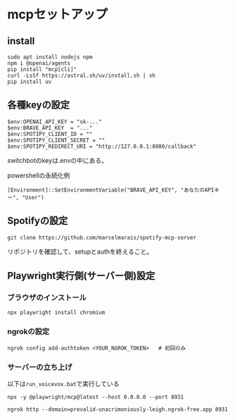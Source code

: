 # mcpセットアップ

## install
```
sudo apt install nodejs npm
npm i @openai/agents
pip install "mcp[cli]"
curl -LsSf https://astral.sh/uv/install.sh | sh
pip install uv
```

## 各種keyの設定
```
$env:OPENAI_API_KEY = "sk-..."
$env:BRAVE_API_KEY  = "..."
$env:SPOTIPY_CLIENT_ID = ""
$env:SPOTIPY_CLIENT_SECRET = ""
$env:SPOTIPY_REDIRECT_URI = "http://127.0.0.1:8080/callback"
```
switchbotのkeyは.envの中にある。

powershellの永続化例
```
[Environment]::SetEnvironmentVariable("BRAVE_API_KEY", "あなたのAPIキー", "User")
```

## Spotifyの設定
```
git clone https://github.com/marcelmarais/spotify-mcp-server
```
リポジトリを確認して、setupとauthを終えること。


## Playwright実行側(サーバー側)設定
### ブラウザのインストール
```
npx playwright install chromium
```
### ngrokの設定
```
ngrok config add-authtoken <YOUR_NGROK_TOKEN>   # 初回のみ
```
### サーバーの立ち上げ
以下は`run_voicevox.bat`で実行している
```
npx -y @playwright/mcp@latest --host 0.0.0.0 --port 8931
```
```
ngrok http --domain=prevalid-unacrimoniously-leigh.ngrok-free.app 8931
```


